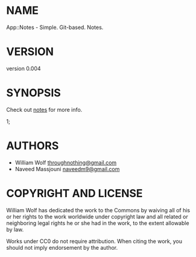 # NAME

App::Notes - Simple. Git-based. Notes.

# VERSION

version 0.004

# SYNOPSIS

Check out [notes](http://search.cpan.org/perldoc?notes) for more info.

1;

# AUTHORS

- William Wolf <throughnothing@gmail.com>
- Naveed Massjouni <naveedm9@gmail.com>

# COPYRIGHT AND LICENSE



William Wolf has dedicated the work to the Commons by waiving all of his
or her rights to the work worldwide under copyright law and all related or
neighboring legal rights he or she had in the work, to the extent allowable by
law.

Works under CC0 do not require attribution. When citing the work, you should
not imply endorsement by the author.